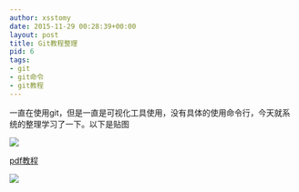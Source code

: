 ```yaml
---
author: xsstomy
date: 2015-11-29 00:28:39+00:00
layout: post
title: Git教程整理
pid: 6
tags:
- git
- git命令
- git教程
---
```


一直在使用git，但是一直是可视化工具使用，没有具体的使用命令行，今天就系统的整理学习了一下。以下是贴图

![](/uploads/2015/11/29/6/git.png)

[pdf教程](https://github.com/xsstomy/xsstomy.github.io/blob/master/uploads/2015/11/29/6/Git%E6%95%99%E7%A8%8B.pdf)

![](/uploads/mypictures/xsstomyzhifubao.png)
